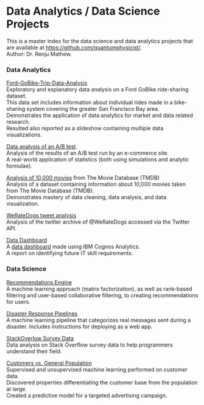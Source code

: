 # Data Analytics / Data Science Projects
This is a master index for the data science and data analytics projects that are available at https://github.com/quantumphysicist/.  
Author: Dr. Renju Mathew.  

### Data Analytics
[Ford-GoBike-Trip-Data-Analysis](https://github.com/quantumphysicist/Ford-GoBike-Trip-Data-Analysis)      
Exploratory and explanatory data analysis on a Ford GoBike ride-sharing dataset.   
This data set includes information about individual rides made in a bike-sharing system covering the greater San Francisco Bay area.  
Demonstrates the application of data analytics for market and data related research.  
Resulted also reported as a slideshow containing multiple data visualizations.  

[Data analysis of an A/B test](https://github.com/quantumphysicist/Analysis_of_AB_Test_Results).      
Analysis of the results of an A/B test run by an e-commerce site.    
A real-world application of statistics (both using simulations and analytic formulae).    

[Analysis of 10,000 movies](https://github.com/quantumphysicist/The-Movie-Database-Data-Analysis) from The Movie Database (TMDB)     
Analysis of a dataset containing information about 10,000 movies taken from The Movie Database (TMDB).    
Demonstrates mastery of data cleaning, data analysis, and data visualization.    

[WeRateDogs tweet analysis](https://github.com/quantumphysicist/WeRateDogs-Twitter-Archive-Data-Analysis)       
Analysis of the twitter archive of @WeRateDogs accessed via the Twitter API.    

[Data Dashboard](https://github.com/quantumphysicist/Data-Dashboard-IBM-Data-Analyst)      
A [data dashboard](https://www.tinyurl.com/4c9szz63) made using IBM Cognos Analytics.  
A report on identifying future IT skill requirements.    

### Data Science

[Recommendations Engine](https://github.com/quantumphysicist/Recommendations-with-IBM)    
A machine learning approach (matrix factorization), as well as rank-based filtering and user-based collaborative filtering, to creating recommendations for users.   

[Disaster Response Pipelines](https://github.com/quantumphysicist/Disaster-Response-Pipelines)  
A machine learning pipeline that categorizes real messages sent during a disaster. 
Includes instructions for deploying as a web app.   

[StackOverlow Survey Data](https://github.com/quantumphysicist/StackOverFlow-SurveyData-Analysis)  
Data analysis on Stack Overflow survey data to help programmers understand their field.  

[Customers vs. General Population](https://github.com/quantumphysicist/Arvato)  
Supervised and unsupervised machine learning performed on customer data.  
Discovered properties differentiating the customer base from the population at large.  
Created a predictive model for a targeted advertising campaign.  
